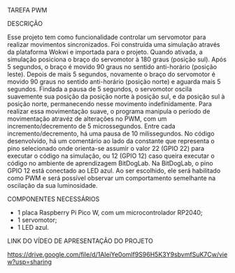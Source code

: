 TAREFA PWM

DESCRIÇÃO

Esse projeto tem como funcionalidade controlar um servomotor para realizar movimentos sincronizados. Foi construída uma simulação através da plataforma Wokwi e importada para o projeto. Quando ativada, a simulação posiciona o braço do servomotor à 180 graus (posição sul). Após 5 segundos, o braço é movido 90 graus no sentido anti-horário (posição leste). Depois de mais 5 segundos, novamente o braço do servomotor é movido 90 graus no sentido anti-horário (posição norte) e aguarda mais 5 segundos.
Findada a pausa de 5 segundos, o servomotor oscila suavemente sua posição da posição norte à posição sul, e da posição sul à posição norte, permanecendo nesse movimento indefinidamente. Para realizar essa movimentação suave, o programa manipula o período de movimentação atravéz de alterações no PWM, com um incremento/decremento de 5 microssegundos. Entre cada incremento/decremento, há uma pausa de 10 milissegundos.
No código desenvolvido, há um comentário ao lado da constante que representa o pino selecionado onde orienta-se assumir o valor 22 (GPIO 22) para executar o código na simulação, ou 12 (GPIO 12) caso queira executar o código no ambiente de aprendizagem BitDogLab.
Na BitDogLab, o pino GPIO 12 está conectado ao LED azul. Ao ser escolhido, ele será habilitado como PWM e será possível observar um comportamento semelhante na oscilação da sua luminosidade.


COMPONENTES NECESSÁRIOS

  * 1 placa Raspberry Pi Pico W, com um microcontrolador RP2040;
  * 1 servomotor;
  * 1 LED azul.

LINK DO VÍDEO DE APRESENTAÇÃO DO PROJETO

https://drive.google.com/file/d/1AleiYe0omlf9S96H5K3Y9sbvmfSuK7Cw/view?usp=sharing
